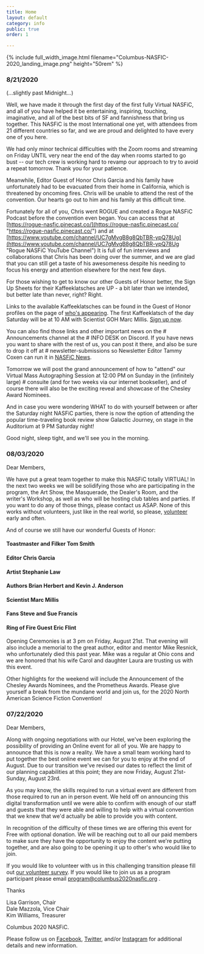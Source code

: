 ```yaml
---
title: Home
layout: default
category: info
public: true
order: 1

---
```

{% include full_width_image.html filename="Columbus-NASFIC-2020_landing_image.png" height="50rem" %}

### 8/21/2020

(...slightly past Midnight...)

Well, we have made it through the first day of the first fully Virtual NASFiC, and all of you have helped it be entertaining, inspiring, touching, imaginative, and all of the best bits of SF and fannishness that bring us together. This NASFiC is the most International one yet, with attendees from 21 different countries so far, and we are proud and delighted to have every one of you here.

We had only minor technical difficulties with the Zoom rooms and streaming on Friday UNTIL very near the end of the day when rooms started to go bust -- our tech crew is working hard to revamp our approach to try to avoid a repeat tomorrow. Thank you for your patience.

Meanwhile, Editor Guest of Honor Chris Garcia and his family have unfortunately had to be evacuated from their home in California, which is threatened by oncoming fires. Chris will be unable to attend the rest of the convention.  Our hearts go out to him and his family at this difficult time.

Fortunately for all of you, Chris went ROGUE and created a Rogue NASFiC Podcast before the convention even began. You can access that at [https://rogue-nasfic.pinecast.co/](https://rogue-nasfic.pinecast.co/ "https://rogue-nasfic.pinecast.co/")  and at [https://www.youtube.com/channel/UC7gMvgB8g8QbTBR-ypQ78Ug](https://www.youtube.com/channel/UC7gMvgB8g8QbTBR-ypQ78Ug "Rogue NASFiC YouTube Channel")  It is full of fun interviews and collaborations that Chris has been doing over the summer, and we are glad that you can still get a taste of his awesomeness despite his needing to focus his energy and attention elsewhere for the next few days.

For those wishing to get to know our other Guests of Honor better, the Sign Up Sheets for their Kaffeeklatsches are UP - a bit later than we intended, but better late than never, right?  Right.

Links to the available Kaffeeklatsches can be found in the Guest of Honor profiles on the page of [who's appearing](https://columbus2020nasfic.org/guests.html "Guests"). The first Kaffeeklatsch of the day Saturday will be at 10 AM with Scientist GOH Marc Millis.  [Sign up now](https://forms.gle/BUjhGckubRGvAobL8 "Sign Up Form").

You can also find those links and other important news on the # Announcements channel at the # INFO DESK on Discord. If you have news you want to share with the rest of us, you can post it there, and also be sure to drop it off at # newsletter-submissions so Newsletter Editor Tammy Coxen can run it in [NASFiC News](https://columbus2020nasfic.org/NASFiCnews.html "Newsletter").

Tomorrow we will post the grand announcement of how to "attend" our Virtual Mass Autographing Session at 12:00 PM on Sunday in the (infinitely large)  # consuite (and for two weeks via our internet bookseller), and of course there will also be the exciting reveal and showcase of the Chesley Award Nominees.

And in case you were wondering WHAT to do with yourself between or after the Saturday night NASFiC parties, there is now the option of attending the popular time-traveling book review show Galactic Journey, on stage in the Auditorium at 9 PM Saturday night!

Good night, sleep tight, and we'll see you in the morning.

### 08/03/2020

Dear Members,

We have put a great team together to make this NASFiC totally VIRTUAL! In the next two weeks we will be solidifying those who are participating in the program, the Art Show, the Masquerade, the Dealer's Room, and the writer's Workshop, as well as who will be hosting club tables and parties. If you want to do any of those things, please contact us ASAP.  None of this works without volunteers, just like in the real world, so please, [volunteer](https://form.jotform.com/201906040573044?fbclid=IwAR1I79sPqqTA08fb3Ue4yMIkZR_913tq87qv5dnlg6pHrw0mTCUDrk8mKPQ) early and often.

And of course we still have our wonderful Guests of Honor:

#### Toastmaster and Filker Tom Smith

#### Editor  Chris Garcia

#### Artist  Stephanie Law

#### Authors  Brian Herbert and Kevin J. Anderson

#### Scientist  Marc Millis

#### Fans  Steve and Sue Francis

#### Ring of Fire Guest  Eric Flint

Opening Ceremonies is at 3 pm on Friday, August 21st. That evening will also include a memorial to the great author, editor and mentor Mike Resnick, who unfortunately died this past year.  Mike was a regular at Ohio cons and we are honored that his wife Carol and daughter Laura are trusting us with this event.

Other highlights for the weekend will include the Announcement of the Chesley Awards Nominees, and the Prometheus Awards.  Please give yourself a break from the mundane world and join us, for the 2020 North American Science Fiction Convention!

### 07/22/2020

Dear Members,

Along with ongoing negotiations with our Hotel, we've been exploring the possibility of providing an Online event for all of you. We are happy to announce that this is now a reality. We have a small team working hard to put together the best online event we can for you to enjoy at the end of August. Due to our transition we've revised our dates to reflect the limit of our planning capabilities at this point; they are now Friday, August 21st-Sunday, August 23rd.

As you may know, the skills required to run a virtual event are different from those required to run an in person event. We held off on announcing this digital transformation until we were able to confirm with enough of our staff and guests that they were able and willing to help with a virtual convention that we knew that we'd actually be able to provide you with content.

In recognition of the difficulty of these times we are offering this event for Free with optional donation. We will be reaching out to all our paid members to make sure they have the opportunity to enjoy the content we're putting together, and are also going to be opening it up to other's who would like to join.

If you would like to volunteer with us in this challenging transition please fill out [our volunteer survey](https://form.jotform.com/201906040573044?fbclid=IwAR1I79sPqqTA08fb3Ue4yMIkZR_913tq87qv5dnlg6pHrw0mTCUDrk8mKPQ). If you would like to join us as a program participant please email program@columbus2020nasfic.org .

Thanks

Lisa Garrison, Chair  
Dale Mazzola, Vice Chair  
Kim Williams, Treasurer

Columbus 2020 NASFiC.

Please follow us on [Facebook](https://www.facebook.com/groups/540911450142993/), [Twitter](https://twitter.com/CColumbus2020), and/or [Instagram](https://www.instagram.com/columbusin2020/) for additional details and new information.